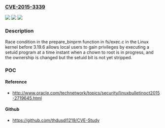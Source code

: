 ### [CVE-2015-3339](https://cve.mitre.org/cgi-bin/cvename.cgi?name=CVE-2015-3339)
![](https://img.shields.io/static/v1?label=Product&message=n%2Fa&color=blue)
![](https://img.shields.io/static/v1?label=Version&message=n%2Fa&color=blue)
![](https://img.shields.io/static/v1?label=Vulnerability&message=n%2Fa&color=brighgreen)

### Description

Race condition in the prepare_binprm function in fs/exec.c in the Linux kernel before 3.19.6 allows local users to gain privileges by executing a setuid program at a time instant when a chown to root is in progress, and the ownership is changed but the setuid bit is not yet stripped.

### POC

#### Reference
- http://www.oracle.com/technetwork/topics/security/linuxbulletinoct2015-2719645.html

#### Github
- https://github.com/thdusdl1219/CVE-Study

